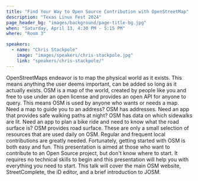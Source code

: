 ```yaml
---
title: "Find Your Way to Open Source Contribution with OpenStreetMap"
description: "Texas Linux Fest 2024"
page_header_bg: "images/background/page-title-bg.jpg"
when: "Saturday, April 13, 4:30 PM - 5:15 PM"
where: "Room 3"

speakers:
  - name: "Chris Stackpole"
    image: "images/speakers/chris-stackpole.jpg"
    link: "speakers/chris-stackpole/"
---
```


OpenStreetMaps endeavor is to map the physical world as it exists. This means
anything the user deems important, can be added so long as it actually exists.
OSM is a map of the world, created by people like you and free to use under an
open license and provides an open API for anyone to query. This means OSM is
used by anyone who wants or needs a map. Need a map to guide you to an address?
OSM has addresses. Need an app that provides safe walking paths at night? OSM
has data on which sidewalks are lit. Need an app to plan a bike ride and need
to know what the road surface is? OSM provides road surface. These are only a
small selection of resources that are used daily on OSM. Regular and frequent
local contributions are greatly needed. Fortunately, getting started with OSM
is both easy and fun. This presentation is aimed at those who want to
contribute to an Open Source project, but don't know where to start. It
requires no technical skills to begin and this presentation will help you with
everything you need to start. This talk will cover the main OSM website,
StreetComplete, the iD editor, and a brief introduction to JOSM.
